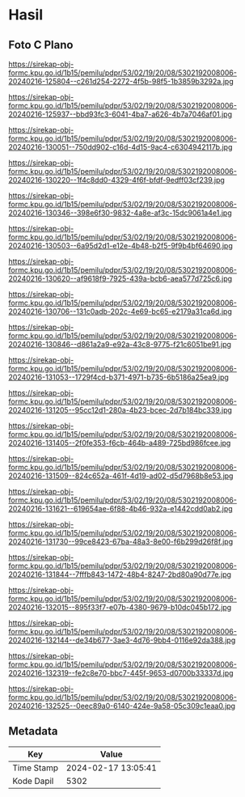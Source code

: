 # Hasil

## Foto C Plano

https://sirekap-obj-formc.kpu.go.id/1b15/pemilu/pdpr/53/02/19/20/08/5302192008006-20240216-125804--c261d254-2272-4f5b-98f5-1b3859b3292a.jpg

https://sirekap-obj-formc.kpu.go.id/1b15/pemilu/pdpr/53/02/19/20/08/5302192008006-20240216-125937--bbd93fc3-6041-4ba7-a626-4b7a7046af01.jpg

https://sirekap-obj-formc.kpu.go.id/1b15/pemilu/pdpr/53/02/19/20/08/5302192008006-20240216-130051--750dd902-c16d-4d15-9ac4-c6304942117b.jpg

https://sirekap-obj-formc.kpu.go.id/1b15/pemilu/pdpr/53/02/19/20/08/5302192008006-20240216-130220--1f4c8dd0-4329-4f6f-bfdf-9edff03cf239.jpg

https://sirekap-obj-formc.kpu.go.id/1b15/pemilu/pdpr/53/02/19/20/08/5302192008006-20240216-130346--398e6f30-9832-4a8e-af3c-15dc9061a4e1.jpg

https://sirekap-obj-formc.kpu.go.id/1b15/pemilu/pdpr/53/02/19/20/08/5302192008006-20240216-130503--6a95d2d1-e12e-4b48-b2f5-9f9b4bf64690.jpg

https://sirekap-obj-formc.kpu.go.id/1b15/pemilu/pdpr/53/02/19/20/08/5302192008006-20240216-130620--af9618f9-7925-439a-bcb6-aea577d725c6.jpg

https://sirekap-obj-formc.kpu.go.id/1b15/pemilu/pdpr/53/02/19/20/08/5302192008006-20240216-130706--131c0adb-202c-4e69-bc65-e2179a31ca6d.jpg

https://sirekap-obj-formc.kpu.go.id/1b15/pemilu/pdpr/53/02/19/20/08/5302192008006-20240216-130846--d861a2a9-e92a-43c8-9775-f21c6051be91.jpg

https://sirekap-obj-formc.kpu.go.id/1b15/pemilu/pdpr/53/02/19/20/08/5302192008006-20240216-131053--1729f4cd-b371-4971-b735-6b5186a25ea9.jpg

https://sirekap-obj-formc.kpu.go.id/1b15/pemilu/pdpr/53/02/19/20/08/5302192008006-20240216-131205--95cc12d1-280a-4b23-bcec-2d7b184bc339.jpg

https://sirekap-obj-formc.kpu.go.id/1b15/pemilu/pdpr/53/02/19/20/08/5302192008006-20240216-131405--2f0fe353-f6cb-464b-a489-725bd986fcee.jpg

https://sirekap-obj-formc.kpu.go.id/1b15/pemilu/pdpr/53/02/19/20/08/5302192008006-20240216-131509--824c652a-461f-4d19-ad02-d5d7968b8e53.jpg

https://sirekap-obj-formc.kpu.go.id/1b15/pemilu/pdpr/53/02/19/20/08/5302192008006-20240216-131621--619654ae-6f88-4b46-932a-e1442cdd0ab2.jpg

https://sirekap-obj-formc.kpu.go.id/1b15/pemilu/pdpr/53/02/19/20/08/5302192008006-20240216-131730--99ce8423-67ba-48a3-8e00-f6b299d26f8f.jpg

https://sirekap-obj-formc.kpu.go.id/1b15/pemilu/pdpr/53/02/19/20/08/5302192008006-20240216-131844--7fffb843-1472-48b4-8247-2bd80a90d77e.jpg

https://sirekap-obj-formc.kpu.go.id/1b15/pemilu/pdpr/53/02/19/20/08/5302192008006-20240216-132015--895f33f7-e07b-4380-9679-b10dc045b172.jpg

https://sirekap-obj-formc.kpu.go.id/1b15/pemilu/pdpr/53/02/19/20/08/5302192008006-20240216-132144--de34b677-3ae3-4d76-9bb4-0116e92da388.jpg

https://sirekap-obj-formc.kpu.go.id/1b15/pemilu/pdpr/53/02/19/20/08/5302192008006-20240216-132319--fe2c8e70-bbc7-445f-9653-d0700b33337d.jpg

https://sirekap-obj-formc.kpu.go.id/1b15/pemilu/pdpr/53/02/19/20/08/5302192008006-20240216-132525--0eec89a0-6140-424e-9a58-05c309c1eaa0.jpg


## Metadata

| Key        | Value               |
| ---------- | ------------------- |
| Time Stamp | 2024-02-17 13:05:41 |
| Kode Dapil | 5302                |



